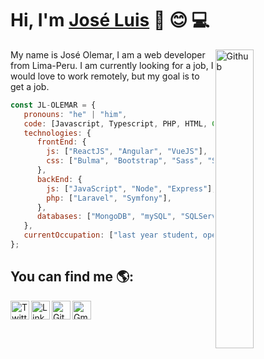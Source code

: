 # Hi, I'm <a href="https://www.linkedin.com/in/jose-luis-olemar-velasquez/" target="_blank">José Luis</a> :wave: :blush: 💻

<img width="35%" align="right" alt="Github" src="https://user-images.githubusercontent.com/71868068/101302545-e0a98800-3809-11eb-91a4-a393fbe98a45.jpg" />

My name is José Olemar, I am a web developer from Lima-Peru.
I am currently looking for a job, I would love to work remotely, but my goal is to get a job. 

````javascript
const JL-OLEMAR = {
   pronouns: "he" | "him",
   code: [Javascript, Typescript, PHP, HTML, CSS],
   technologies: {
      frontEnd: {
        js: ["ReactJS", "Angular", "VueJS"],
        css: ["Bulma", "Bootstrap", "Sass", "Semantic-UI-React"],
      },
      backEnd: {
        js: ["JavaScript", "Node", "Express"],
        php: ["Laravel", "Symfony"],
      },
      databases: ["MongoDB", "mySQL", "SQLServer"],
   },
   currentOccupation: ["last year student, open for job opportunities"],
};
````

## You can find me 🌎:
<a href="https://twitter.com/Joseluisolemar" target="_blank">
  <img align="left" alt="Twitter" width="30px" src="https://www.vectorlogo.zone/logos/twitter/twitter-icon.svg" />
</a>
<a href="https://www.linkedin.com/in/jose-luis-olemar-velasquez/" target="_blank">
  <img align="left" alt="Linkdein" width="30px" src="https://www.vectorlogo.zone/logos/linkedin/linkedin-icon.svg" />
</a>
<a href="https://github.com/JL-OLEMAR" target="_blank">
  <img align="left" alt="Github" width="30px" src="https://www.vectorlogo.zone/logos/github/github-icon.svg" />
</a>
<a href="mailto:joseluis19963@gmail.com" target="_blank">
  <img align="left" alt="Gmail" width="30px" src="https://www.vectorlogo.zone/logos/gmail/gmail-icon.svg" />
</a>
